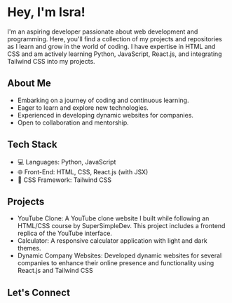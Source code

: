 # Hey, I'm Isra!

I'm an aspiring developer passionate about web development and programming. Here, you'll find a collection of my projects and repositories as I learn and grow in the world of coding. I have expertise in HTML and CSS and am actively learning Python, JavaScript, React.js, and integrating Tailwind CSS into my projects.

## About Me

-  Embarking on a journey of coding and continuous learning.
-  Eager to learn and explore new technologies.
-  Experienced in developing dynamic websites for companies.
-  Open to collaboration and mentorship.

## Tech Stack

- 💻 Languages: Python, JavaScript
- 🌐 Front-End: HTML, CSS, React.js (with JSX)
- 🎨 CSS Framework: Tailwind CSS

## Projects

- YouTube Clone: A YouTube clone website I built while following an HTML/CSS course by SuperSimpleDev. This project includes a frontend replica of the YouTube interface.
- Calculator: A responsive calculator application with light and dark themes.
- Dynamic Company Websites: Developed dynamic websites for several companies to enhance their online presence and functionality using React.js and Tailwind CSS

## Let's Connect

